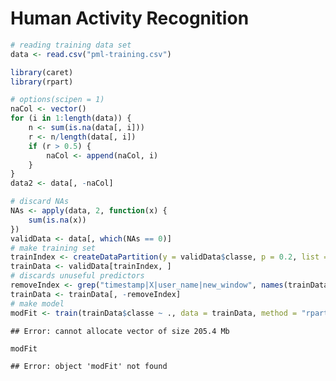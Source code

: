 Human Activity Recognition
========================================================


```r
# reading training data set
data <- read.csv("pml-training.csv")
```



```r
library(caret)
library(rpart)
```




```r
# options(scipen = 1)
naCol <- vector()
for (i in 1:length(data)) {
    n <- sum(is.na(data[, i]))
    r <- n/length(data[, i])
    if (r > 0.5) {
        naCol <- append(naCol, i)
    }
}
data2 <- data[, -naCol]
```



```r
# discard NAs
NAs <- apply(data, 2, function(x) {
    sum(is.na(x))
})
validData <- data[, which(NAs == 0)]
# make training set
trainIndex <- createDataPartition(y = validData$classe, p = 0.2, list = FALSE)  # 3927 rows
trainData <- validData[trainIndex, ]
# discards unuseful predictors
removeIndex <- grep("timestamp|X|user_name|new_window", names(trainData))
trainData <- trainData[, -removeIndex]
# make model
modFit <- train(trainData$classe ~ ., data = trainData, method = "rpart")
```

```
## Error: cannot allocate vector of size 205.4 Mb
```

```r
modFit
```

```
## Error: object 'modFit' not found
```



